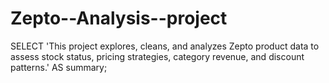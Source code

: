 # Zepto--Analysis--project
SELECT 'This project explores, cleans, and analyzes Zepto product data to assess stock status, pricing strategies, category revenue, and discount patterns.' AS summary;
